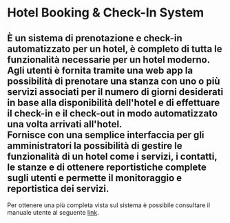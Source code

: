 # Hotel Booking & Check-In System

È un sistema di prenotazione e check-in automatizzato per un hotel, è completo 
di tutta le funzionalità necessarie per un hotel moderno.
<br>
Agli utenti è fornita tramite una web app la possibilità di prenotare una stanza
con uno o più servizi associati per il numero di giorni desiderati in base alla 
disponibilità dell'hotel e di effettuare il check-in e il check-out in modo
automatizzato una volta arrivati all'hotel.
<br>
Fornisce con una semplice interfaccia per gli amministratori la possibilità di
gestire le funzionalità di un hotel come i servizi, i contatti, le stanze e di
ottenere reportistiche complete sugli utenti e permette il monitoraggio e
reportistica dei servizi. 
<br>
---
Per ottenere una più completa vista sul sistema è possibile consultare il
manuale utente al seguente [link](https://drive.google.com/file/d/1lDRHAxttNxOSp3GEGfEYzqTxflaK-iw3/view?usp=sharing).
